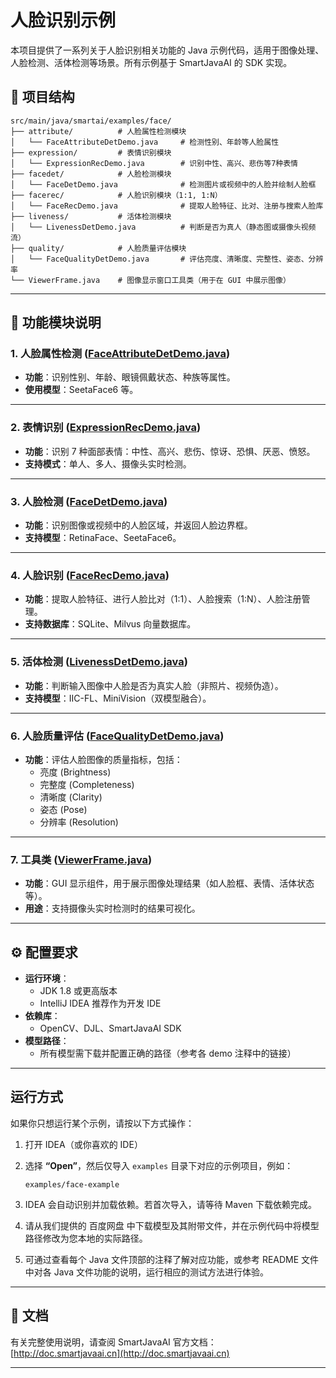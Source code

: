 # 人脸识别示例

本项目提供了一系列关于人脸识别相关功能的 Java 示例代码，适用于图像处理、人脸检测、活体检测等场景。所有示例基于 SmartJavaAI 的 SDK 实现。

## 📁 项目结构

```
src/main/java/smartai/examples/face/
├── attribute/          # 人脸属性检测模块
│   └── FaceAttributeDetDemo.java     # 检测性别、年龄等人脸属性
├── expression/         # 表情识别模块
│   └── ExpressionRecDemo.java        # 识别中性、高兴、悲伤等7种表情
├── facedet/            # 人脸检测模块
│   └── FaceDetDemo.java              # 检测图片或视频中的人脸并绘制人脸框
├── facerec/            # 人脸识别模块（1:1, 1:N）
│   └── FaceRecDemo.java              # 提取人脸特征、比对、注册与搜索人脸库
├── liveness/           # 活体检测模块
│   └── LivenessDetDemo.java          # 判断是否为真人（静态图或摄像头视频流）
├── quality/            # 人脸质量评估模块
│   └── FaceQualityDetDemo.java       # 评估亮度、清晰度、完整性、姿态、分辨率
└── ViewerFrame.java    # 图像显示窗口工具类（用于在 GUI 中展示图像）
```


---

## 🧩 功能模块说明

### 1. 人脸属性检测 ([FaceAttributeDetDemo.java](file:///Users/xxx/Documents/idea_workplace/SmartJavaAI/examples/face-example/src/main/java/smartai/examples/face/attribute/FaceAttributeDetDemo.java))
- **功能**：识别性别、年龄、眼镜佩戴状态、种族等属性。
- **使用模型**：SeetaFace6 等。

---

### 2. 表情识别 ([ExpressionRecDemo.java](file:///Users/xxx/Documents/idea_workplace/SmartJavaAI/examples/face-example/src/main/java/smartai/examples/face/expression/ExpressionRecDemo.java))
- **功能**：识别 7 种面部表情：中性、高兴、悲伤、惊讶、恐惧、厌恶、愤怒。
- **支持模式**：单人、多人、摄像头实时检测。

---

### 3. 人脸检测 ([FaceDetDemo.java](file:///Users/xxx/Documents/idea_workplace/SmartJavaAI/examples/face-example/src/main/java/smartai/examples/face/facedet/FaceDetDemo.java))
- **功能**：识别图像或视频中的人脸区域，并返回人脸边界框。
- **支持模型**：RetinaFace、SeetaFace6。
---

### 4. 人脸识别 ([FaceRecDemo.java](file:///Users/xxx/Documents/idea_workplace/SmartJavaAI/examples/face-example/src/main/java/smartai/examples/face/facerec/FaceRecDemo.java))
- **功能**：提取人脸特征、进行人脸比对（1:1）、人脸搜索（1:N）、人脸注册管理。
- **支持数据库**：SQLite、Milvus 向量数据库。

---

### 5. 活体检测 ([LivenessDetDemo.java](file:///Users/xxx/Documents/idea_workplace/SmartJavaAI/examples/face-example/src/main/java/smartai/examples/face/liveness/LivenessDetDemo.java))
- **功能**：判断输入图像中人脸是否为真实人脸（非照片、视频伪造）。
- **支持模型**：IIC-FL、MiniVision（双模型融合）。

---

### 6. 人脸质量评估 ([FaceQualityDetDemo.java](file:///Users/xxx/Documents/idea_workplace/SmartJavaAI/examples/face-example/src/main/java/smartai/examples/face/quality/FaceQualityDetDemo.java))
- **功能**：评估人脸图像的质量指标，包括：
    - 亮度 (Brightness)
    - 完整度 (Completeness)
    - 清晰度 (Clarity)
    - 姿态 (Pose)
    - 分辨率 (Resolution)

---

### 7. 工具类 ([ViewerFrame.java](file:///Users/xxx/Documents/idea_workplace/SmartJavaAI/examples/face-example/src/main/java/smartai/examples/face/ViewerFrame.java))
- **功能**：GUI 显示组件，用于展示图像处理结果（如人脸框、表情、活体状态等）。
- **用途**：支持摄像头实时检测时的结果可视化。

---

## ⚙️ 配置要求

- **运行环境**：
    - JDK 1.8 或更高版本
    - IntelliJ IDEA 推荐作为开发 IDE
- **依赖库**：
    - OpenCV、DJL、SmartJavaAI SDK
- **模型路径**：
    - 所有模型需下载并配置正确的路径（参考各 demo 注释中的链接）

---


## 运行方式

如果你只想运行某个示例，请按以下方式操作：

1. 打开 IDEA（或你喜欢的 IDE）
2. 选择 **“Open”**，然后仅导入 `examples` 目录下对应的示例项目，例如：

   ```
   examples/face-example
   ```
3. IDEA 会自动识别并加载依赖。若首次导入，请等待 Maven 下载依赖完成。
4. 请从我们提供的 百度网盘 中下载模型及其附带文件，并在示例代码中将模型路径修改为您本地的实际路径。
5. 可通过查看每个 Java 文件顶部的注释了解对应功能，或参考 README 文件中对各 Java 文件功能的说明，运行相应的测试方法进行体验。


---

## 📄 文档

有关完整使用说明，请查阅 SmartJavaAI 官方文档：
[http://doc.smartjavaai.cn](http://doc.smartjavaai.cn)

---
